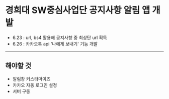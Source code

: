 # 경희대 SW중심사업단 공지사항 알림 앱 개발

- 6.23 : url, bs4 활용해 공지사항 중 최상단 url 획득
- 6.26 : 카카오톡 api '나에게 보내기' 기능 개발

----

## 해야할 것
- 알림창 커스터마이즈
- 카카오 자동 로그인 설정
- 서버 구동